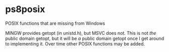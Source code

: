 ps8posix
========

POSIX functions that are missing from Windows

MINGW provides getopt (in unistd.h), but MSVC does not.
This is not *the* public domain getopt, but it will be *a*
public domain getopt once I get around to implementing it.
Over time other POSIX functions may be added.
